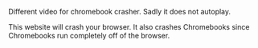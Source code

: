 Different video for chromebook crasher. Sadly it does not autoplay.

This website will crash your browser. It also crashes Chromebooks since Chromebooks run completely off of the browser.

